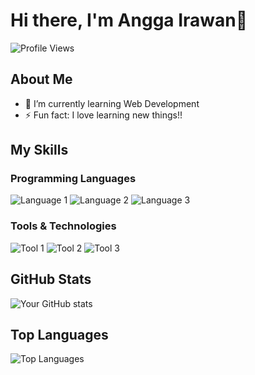 # Hi there, I'm Angga Irawan👋

![Profile Views](https://komarev.com/ghpvc/?username=anggairawan14&color=blue)

## About Me

- 🌱 I’m currently learning Web Development
- ⚡ Fun fact: I love learning new things!!

## My Skills

### Programming Languages
![Language 1](https://img.shields.io/badge/-Language1-000?&logo=Language1&logoColor=fff)
![Language 2](https://img.shields.io/badge/-Language2-000?&logo=Language2&logoColor=fff)
![Language 3](https://img.shields.io/badge/-Language3-000?&logo=Language3&logoColor=fff)

### Tools & Technologies
![Tool 1](https://img.shields.io/badge/-Tool1-000?&logo=Tool1&logoColor=fff)
![Tool 2](https://img.shields.io/badge/-Tool2-000?&logo=Tool2&logoColor=fff)
![Tool 3](https://img.shields.io/badge/-Tool3-000?&logo=Tool3&logoColor=fff)

## GitHub Stats
![Your GitHub stats](https://github-readme-stats.vercel.app/api?username=anggairawan14&show_icons=true&theme=radical)

## Top Languages
![Top Languages](https://github-readme-stats.vercel.app/api/top-langs/?username=anggairawan14&layout=compact&theme=radical)
